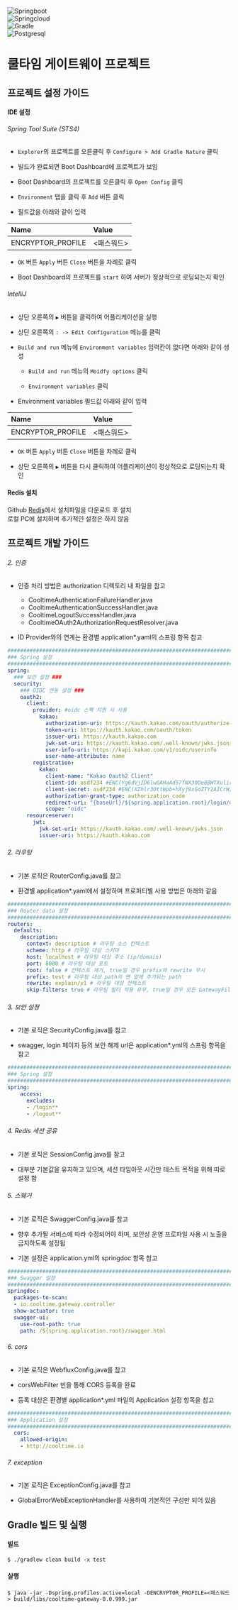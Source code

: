 ![Springboot](https://shields.io/badge/v3.2.4-6DB33F?logo=springboot&label=Spring%20Boot&style=social)  
![Springcloud](https://shields.io/badge/2023.0.1-6DB33F?logo=springboot&label=Spring%20Cloud&style=social)  
![Gradle](https://img.shields.io/badge/v8.7-02303A?logo=gradle&label=Gradle&style=social)  
![Postgresql](https://img.shields.io/badge/v13-4169E1?logo=postgresql&label=PostgreSQL&style=social)  

# 쿨타임 게이트웨이 프로젝트

## 프로젝트 설정 가이드

#### IDE 설정
###### Spring Tool Suite (STS4)
- `Explorer`의 프로젝트를 오른클릭 후 `Configure > Add Gradle Nature` 클릭

- 빌드가 완료되면 Boot Dashboard에 프로젝트가 보임

- Boot Dashboard의 프로젝트를 오른클릭 후 `Open Config` 클릭

- `Environment` 탭을 클릭 후 `Add` 버튼 클릭

- 필드값을 아래와 같이 입력

**Name**			|**Value**
:------------------	|:--------
ENCRYPTOR_PROFILE	|<패스워드>

- `OK` 버튼 `Apply` 버튼 `Close` 버튼을 차례로 클릭

- Boot Dashboard의 프로젝트를 `start` 하여 서버가 정상적으로 로딩되는지 확인

###### IntelliJ
- 상단 오른쪽의 `▶` 버튼을 클릭하여 어플리케이션을 실행

- 상단 오른쪽의 `: -> Edit Configuration` 메뉴를 클릭

- `Build and run` 메뉴에 `Environment variables` 입력칸이 없다면 아래와 같이 생성
	- `Build and run` 메뉴의 `Moidfy options` 클릭

	- `Environment variables` 클릭

- Environment variables 필드값 아래와 같이 입력

**Name**			|**Value**
:------------------	|:--------
ENCRYPTOR_PROFILE	|<패스워드>

- `OK` 버튼 `Apply` 버튼 `Close` 버튼을 차례로 클릭

- 상단 오른쪽의 `▶` 버튼을 다시 클릭하여 어플리케이션이 정상적으로 로딩되는지 확인

#### Redis 설치
Github [Redis](https://github.com/microsoftarchive/redis)에서 설치파일을 다운로드 후 설치  
로컬 PC에 설치하며 추가적인 설정은 하지 않음

## 프로젝트 개발 가이드
###### 2. 인증
- 인증 처리 방법은 authorization 디렉토리 내 파일을 참고
	- CooltimeAuthenticationFailureHandler.java
	- CooltimeAuthenticationSuccessHandler.java
	- CooltimeLogoutSuccessHandler.java
	- CooltimeOAuth2AuthorizationRequestResolver.java

- ID Provider와의 연계는 환경별 application*.yaml의 스프링 항목 참고

```yaml
###########################################################################
### Spring 설정 
###########################################################################
spring:
  ### 보안 설정 ###
  security:
    ### OIDC 연동 설정 ###
    oauth2:
      client:
        provider: #oidc 스펙 지원 시 사용
          kakao:
            authorization-uri: https://kauth.kakao.com/oauth/authorize
            token-uri: https://kauth.kakao.com/oauth/token
            issuer-uri: https://kauth.kakao.com
            jwk-set-uri: https://kauth.kakao.com/.well-known/jwks.json
            user-info-uri: https://kapi.kakao.com/v1/oidc/userinfo
            user-name-attribute: name
        registration:
          kakao:
            client-name: "Kakao Oauth2 Client"
            client-id: asdf234 #ENC(Yg6dVjID6lwGAHaAd57fNX30Oe8BWTXulirZ/Or629P63QZ7vH4v0nhPI7iHfIrU)
            client-secret: asdf234 #ENC(XZhlr3OttWpb+hXyj8xGoZTY2AICrW/6aUtt2Le438TJehaGgOmEHSM20HR0wDoO)
            authorization-grant-type: authorization_code
            redirect-uri: "{baseUrl}/${spring.application.root}/login/oauth2/code/{registrationId}"
            scope: "oidc"
      resourceserver:
        jwt:
          jwk-set-uri: https://kauth.kakao.com/.well-known/jwks.json
          issuer-uri: https://kauth.kakao.com
```

###### 2. 라우팅
- 기본 로직은 RouterConfig.java를 참고

- 환경별 application*.yaml에서 설정하며 프로퍼티별 사용 방법은 아래와 같음

```yaml
###########################################################################
### Router data 설정 
###########################################################################
routers:
  defaults:
    description:
      context: description # 라우팅 소스 컨텍스트
      scheme: http # 라우팅 대상 스키마
      host: localhost # 라우팅 대상 주소 (ip/domain)
      port: 8080 # 라우팅 대상 포트
      root: false # 컨텍스트 제거, true일 경우 prefix와 rewrite 무시 
      prefix: test # 라우팅 대상 path의 맨 앞에 추가되는 path
      rewrite: explain/v1 # 라우팅 대상 컨텍스트
      skip-filters: true # 라우팅 필터 적용 유무, true일 경우 모든 GatewayFilter를 우회
```

###### 3. 보안 설정
- 기본 로직은 SecurityConfig.java를 참고

- swagger, login 페이지 등의 보안 해제 url은 application*.yml의 스프링 항목을 참고

```yaml
###########################################################################
### Spring 설정 
###########################################################################
spring:
    access:
      excludes:
      - /login**
      - /logout**
```

###### 4. Redis 세션 공유
- 기본 로직은 SessionConfig.java를 참고

- 대부분 기본값을 유지하고 있으며, 세션 타임아웃 시간만 테스트 목적을 위해 따로 설정 함

###### 5. 스웨거
- 기본 로직은 SwaggerConfig.java를 참고

- 향후 추가될 서비스에 따라 수정되어야 하며, 보안상 운영 프로파일 사용 시 노출을 금지하도록 설정됨

- 기본 설정은 application.yml의 springdoc 항목 참고

```yaml
###########################################################################
### Swagger 설정 
###########################################################################
springdoc:
  packages-to-scan:
  - io.cooltime.gateway.controller
  show-actuator: true
  swagger-ui:
    use-root-path: true
    path: /${spring.application.root}/swagger.html
```

###### 6. cors
- 기본 로직은 WebfluxConfig.java를 참고

- corsWebFilter 빈을 통해 CORS 등록을 완료

- 등록 대상은 환경별 application*.yml 파일의 Application 설정 항목을 참고

```yaml
###########################################################################
### Application 설정 
###########################################################################
  cors: 
    allowed-origin:
    - http://cooltime.io
```

###### 7. exception
- 기본 로직은 ExceptionConfig.java를 참고

- GlobalErrorWebExceptionHandler를 사용하여 기본적인 구성만 되어 있음

## Gradle 빌드 및 실행
#### 빌드
```shell
$ ./gradlew clean build -x test
```

#### 실행
```shell
$ java -jar -Dspring.profiles.active=local -DENCRYPTOR_PROFILE=<패스워드> build/libs/cooltime-gateway-0.0.999.jar
```
